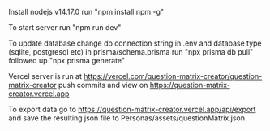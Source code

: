 Install nodejs v14.17.0
run "npm install npm -g"

To start server run "npm run dev"

To update database change db connection string in .env and database type (sqlite, postgresql etc) in prisma/schema.prisma
run "npx prisma db pull"
followed up "npx prisma generate"

Vercel server is run at https://vercel.com/question-matrix-creator/question-matrix-creator
push commits and view on https://question-matrix-creator.vercel.app

To export data go to https://question-matrix-creator.vercel.app/api/export
and save the resulting json file to Personas/assets/questionMatrix.json